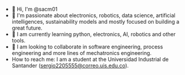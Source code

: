 - 👋 Hi, I'm @sacm01
- 👀 I'm passionate about electronics, robotics, data science, artificial intelligences, sustainability models and mostly focused on building a great future. 
- 🌱 I am currently learning python, electronics, AI, robotics and other tools.
- 💞️ I am looking to collaborate in software engineering, process engineering and more lines of mechatronics engineering.
- How to reach me: I am a student at the Universidad Industrial de Santander (sergio2205555@correo.uis.edu.co).
